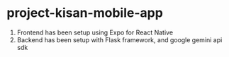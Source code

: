 # project-kisan-mobile-app

1. Frontend has been setup using Expo for React Native
2. Backend has been setup with Flask framework, and google gemini api sdk